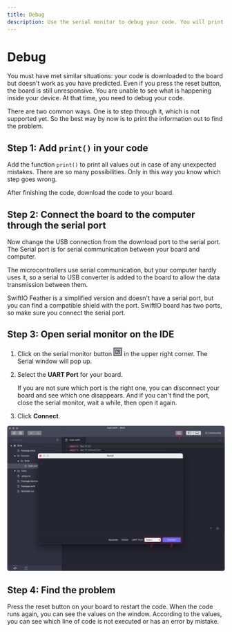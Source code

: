 ```yaml
---
title: Debug
description: Use the serial monitor to debug your code. You will print the values to see the problem.
---
```


# Debug

You must have met similar situations: your code is downloaded to the board but doesn't work as you have predicted. Even if you press the reset button, the board is still unresponsive. You are unable to see what is happening inside your device. At that time, you need to debug your code.

There are two common ways. One is to step through it, which is not supported yet. So the best way by now is to print the information out to find the problem.


## Step 1: Add `print()` in your code
Add the function `print()` to print all values out in case of any unexpected mistakes. There are so many possibilities. Only in this way you know which step goes wrong.

After finishing the code, download the code to your board.

## Step 2: Connect the board to the computer through the serial port
Now change the USB connection from the download port to the serial port. The Serial port is for serial communication between your board and computer. 

The microcontrollers use serial communication, but your computer hardly uses it, so a serial to USB converter is added to the board to allow the data transmission between them. 

SwiftIO Feather is a simplified version and doesn't have a serial port, but you can find a compatible shield with the port. SwiftIO board has two ports, so make sure you connect the serial port.



## Step 3: Open serial monitor on the IDE

1. Click on the serial monitor button ![serial monitor](img/serialButton.png) in the upper right corner. The Serial window will pop up.

2. Select the **UART Port** for your board. 

    If you are not sure which port is the right one, you can disconnect your board and see which one disappears. And if you can't find the port, close the serial monitor, wait a while, then open it again.

3. Click **Connect**.  

![](img/serialConnect.png)


## Step 4: Find the problem

Press the reset button on your board to restart the code. When the code runs again, you can see the values on the window. According to the values, you can see which line of code is not executed or has an error by mistake. 